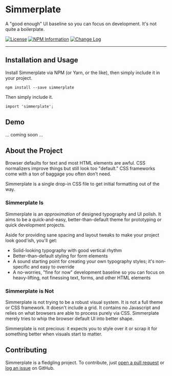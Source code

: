 # Simmerplate

A "good enough" UI baseline so you can focus on development. It's not quite a boilerplate.

[![License](https://img.shields.io/github/license/mashape/apistatus.svg)](LICENSE.md)
[![NPM Information](https://img.shields.io/npm/v/simmerplate.svg)](https://www.npmjs.com/package/simmerplate)
[![Change Log](https://img.shields.io/badge/changelog-md-blue.svg)](CHANGELOG.md)

--------------------------------------

## Installation and Usage

Install Simmerplate via NPM (or Yarn, or the like), then simply include it in your project.

```
npm install --save simmerplate

```

Then simply include it.

```
import 'simmerplate';
```

## Demo

... coming soon ...


## About the Project

Browser defaults for text and most HTML elements are awful. CSS normalizers improve things but still look too "default." CSS frameworks come with a ton of baggage you often don't need.

Simmerplate is a single drop-in CSS file to get initial formatting out of the way.

### Simmerplate Is

Simmerplate is an _approximation_ of designed typography and UI polish. It aims to be a quick-and-easy, better-than-default theme for prototyping or quick development projects.

Aside for providing sane spacing and layout tweaks to make your project look good'ish, you'll get:

* Solid-looking typography with good vertical rhythm
* Better-than-default styling for form elements
* A sound starting point for creating your own typography styles; it's non-specific and easy to override
* A no-worries, "fine for now" development baseline so you can focus on heavy-lifting, not finessing text, forms, and other HTML elements


### Simmerplate is Not

Simmerplate is not trying to be a robust visual system. It is not a full theme or CSS framework. It doesn't include a grid. It contains no Javascript and relies on what browsers are able to process purely via CSS. Simmerplate merely tries to whip the browser default UI into better shape.

Simmerplate is not precious: it expects you to style over it or scrap it for something better when visuals start to matter.

## Contributing

Simmerplate is a fledgling project. To contribute, just [open a pull request](https://github.com/phillipluther/simmerplate/pulls) or [log an issue](https://github.com/phillipluther/simmerplate/issues) on GitHub.
